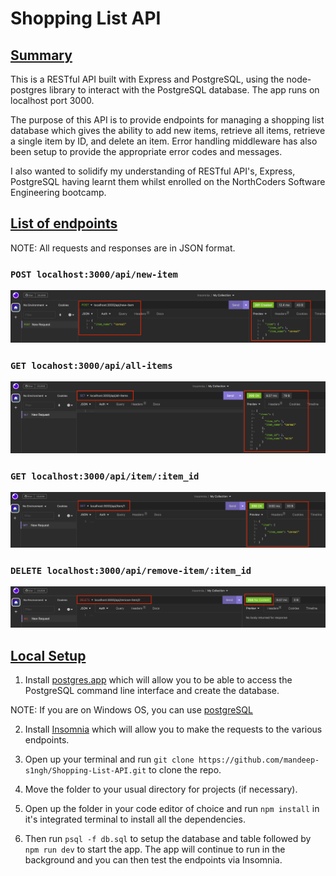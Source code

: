 # **Shopping List API**

## <ins>Summary</ins>

This is a RESTful API built with Express and PostgreSQL, using the node-postgres library to interact with the PostgreSQL database. The app runs on localhost port 3000.

The purpose of this API is to provide endpoints for managing a shopping list database which gives the ability to add new items, retrieve all items, retrieve a single item by ID, and delete an item. Error handling middleware has also been setup to provide the appropriate error codes and messages.

I also wanted to solidify my understanding of RESTful API's, Express, PostgreSQL having learnt them whilst enrolled on the NorthCoders Software Engineering bootcamp.

## <ins>List of endpoints</ins>

NOTE: All requests and responses are in JSON format.

### `POST localhost:3000/api/new-item`

![POST new item](./screenshots/post%20request%20-%20new%20item.png)

### `GET locahost:3000/api/all-items`

![GET all items](./screenshots/get%20request%20-%20all%20items.png)

### `GET localhost:3000/api/item/:item_id`

![GET single item](./screenshots/get%20request%20-%20single%20item.png)

### `DELETE localhost:3000/api/remove-item/:item_id`

![DELETE single item](./screenshots/delete%20request%20-%20single%20item.png)

## <ins>Local Setup</ins>

1. Install [postgres.app](https://postgresapp.com/) which will allow you to be able to access the PostgreSQL command line interface and create the database.

NOTE: If you are on Windows OS, you can use [postgreSQL](https://www.postgresql.org/download/windows/)

2. Install [Insomnia](https://insomnia.rest/) which will allow you to make the requests to the various endpoints.

3. Open up your terminal and run `git clone https://github.com/mandeep-s1ngh/Shopping-List-API.git` to clone the repo.

4. Move the folder to your usual directory for projects (if necessary).

5. Open up the folder in your code editor of choice and run `npm install` in it's integrated terminal to install all the dependencies.

6. Then run `psql -f db.sql` to setup the database and table followed by `npm run dev` to start the app. The app will continue to run in the background and you can then test the endpoints via Insomnia.

